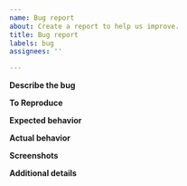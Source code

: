 ```yaml
---
name: Bug report
about: Create a report to help us improve.
title: Bug report
labels: bug
assignees: ''

---
```


**Describe the bug**
<!-- A clear and concise description of what the bug is. --->

**To Reproduce**
<!-- Steps to reproduce the behavior:
1. 
2. 
3. 
4. --->

**Expected behavior**
<!-- A clear and concise description of what you expected to happen. --->

**Actual behavior**
<!-- A clear and concise description of how the code performed w.r.t expectations. --->

**Screenshots**
<!-- If applicable, add screenshots to help explain your problem. --->

**Additional details**
